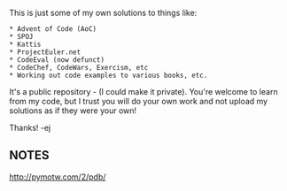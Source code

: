 
This is just some of my own solutions to things like:

    * Advent of Code (AoC)
    * SPOJ
    * Kattis
    * ProjectEuler.net
    * CodeEval (now defunct)
    * CodeChef, CodeWars, Exercism, etc
    * Working out code examples to various books, etc.

It's a public repository - (I could make it private).
You're welcome to learn from my code, but I trust you will do your
own work and not upload my solutions as if they were your own!

Thanks!
-ej


NOTES
-------
http://pymotw.com/2/pdb/

